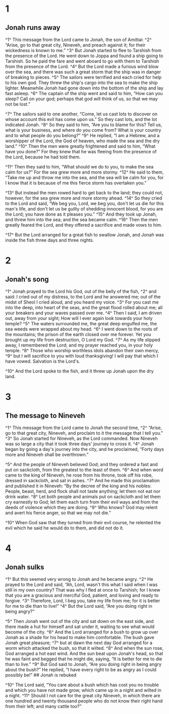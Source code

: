 # 1 
## Jonah runs away
^1^ This message from the Lord came to Jonah, the son of Amittai: ^2^ “Arise, go to that great city, Nineveh, and preach against it; for their wickedness is known to me.” ^3^ But Jonah started to flee to Tarshish from the presence of the Lord. He went down to Joppa and found a ship going to Tarshish. So he paid the fare and went aboard to go with them to Tarshish from the presence of the Lord. ^4^ But the Lord made a furious wind blow over the sea, and there was such a great storm that the ship was in danger of breaking to pieces. ^5^ The sailors were terrified and each cried for help to his own god. They threw the ship's cargo into the sea to make the ship lighter. Meanwhile Jonah had gone down into the bottom of the ship and lay fast asleep. ^6^ The captain of the ship went and said to him, “How can you sleep? Call on your god; perhaps that god will think of us, so that we may not be lost.” 

^7^ The sailors said to one another, “Come, let us cast lots to discover on whose account this evil has come upon us.” So they cast lots, and the lot indicated Jonah. ^8^ So they said to him, “Are you to blame for this? Tell us, what is your business, and where do you come from? What is your country and to what people do you belong?” ^9^ He replied, “I am a Hebrew, and a worshipper of the Lord, the God of heaven, who made the sea and the dry land.” ^10^ Then the men were greatly frightened and said to him, “What have you done?” For they knew that he was fleeing from the presence of the Lord, because he had told them. 

^11^ Then they said to him, “What should we do to you, to make the sea calm for us?” For the sea grew more and more stormy. ^12^ He said to them, “Take me up and throw me into the sea, and the sea will be calm for you, for I know that it is because of me this fierce storm has overtaken you.” 

^13^ But instead the men rowed hard to get back to the land; they could not, however, for the sea grew more and more stormy ahead. ^14^ So they cried to the Lord and said, “We beg you, Lord, we beg you, don't let us die for this man's life, and don't let us be guilty of shedding innocent blood, for you are the Lord; you have done as it pleases you.” ^15^ And they took up Jonah, and threw him into the sea; and the sea became calm. ^16^ Then the men greatly feared the Lord, and they offered a sacrifice and made vows to him. 

^17^ But the Lord arranged for a great fish to swallow Jonah, and Jonah was inside the fish three days and three nights. 

# 2 
## Jonah's song
^1^ Jonah prayed to the Lord his God, out of the belly of the fish, ^2^ and said: I cried out of my distress, to the Lord and he answered me; out of the midst of Sheol I cried aloud, and you heard my voice. ^3^ For you cast me into the deep, into heart of the seas, and the great flood rolled about me; all your breakers and your waves passed over me. ^4^ Then I said, I am driven out, away from your sight; How will I ever again look towards your holy temple? ^5^ The waters surrounded me, the great deep engulfed me, the sea weeds were wrapped about my head. ^6^ I went down to the roots of the mountains; the prison of the earth closed over me forever. Yet you brought up my life from destruction, O Lord my God. ^7^ As my life slipped away, I remembered the Lord; and my prayer reached you, in your holy temple. ^8^ Those who worship worthless idols abandon their own mercy, ^9^ but I will sacrifice to you with loud thanksgiving! I will pay that which I have vowed. Salvation is the Lord's. 

^10^ And the Lord spoke to the fish, and it threw up Jonah upon the dry land. 

# 3 
## The message to Nineveh
^1^ This message from the Lord came to Jonah the second time, ^2^ “Arise, go to that great city, Nineveh, and proclaim to it the message that I tell you.” ^3^ So Jonah started for Nineveh, as the Lord commanded. Now Nineveh was so large a city that it took three days' journey to cross it. ^4^ Jonah began by going a day's journey into the city, and he proclaimed, “Forty days more and Nineveh shall be overthrown.” 

^5^ And the people of Nineveh believed God; and they ordered a fast and put on sackcloth, from the greatest to the least of them. ^6^ And when word came to the king of Nineveh, he rose from his throne, took off his robe, dressed in sackcloth, and sat in ashes. ^7^ And he made this proclamation and published it in Nineveh: “By the decree of the king and his nobles: People, beast, herd, and flock shall not taste anything; let them not eat nor drink water. ^8^ Let both people and animals put on sackcloth and let them cry earnestly to God; let them each turn from their evil ways and from the deeds of violence which they are doing. ^9^ Who knows? God may relent and avert his fierce anger, so that we may not die.” 

^10^ When God saw that they turned from their evil course, he relented the evil which he said he would do to them, and did not do it. 

# 4 
## Jonah sulks
^1^ But this seemed very wrong to Jonah and he became angry. ^2^ He prayed to the Lord and said, “Ah, Lord, wasn't this what I said when I was still in my own country? That was why I fled at once to Tarshish; for I knew that you are a gracious and merciful God, patient, and loving and ready to forgive. ^3^ Therefore, Lord, I beg you, take my life from me; for it is better for me to die than to live!” ^4^ But the Lord said, “Are you doing right in being angry?” 

^5^ Then Jonah went out of the city and sat down on the east side, and there made a hut for himself and sat under it, waiting to see what would become of the city. ^6^ And the Lord arranged for a bush to grow up over Jonah as a shade for his head to make him comfortable. The bush gave Jonah great pleasure; ^7^ but at dawn the next day God arranged for a worm which attacked the bush, so that it wilted. ^8^ And when the sun rose, God arranged a hot east wind. And the sun beat upon Jonah's head, so that he was faint and begged that he might die, saying, “It is better for me to die than to live.” ^9^ But God said to Jonah, “Are you doing right in being angry about the bush?” He replied, “I have every right to be as angry as I could possibly be!” ## 
Jonah is rebuked 

^10^ The Lord said, “You care about a bush which has cost you no trouble and which you have not made grow, which came up in a night and wilted in a night. ^11^ Should I not care for the great city Nineveh, in which there are one hundred and twenty thousand people who do not know their right hand from their left; and many cattle too?” 